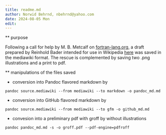 ```yaml
---
title: readme.md
author: Norwid Behrnd, nbehrnd@yahoo.com
date: 2024-08-05 Mon
edit:
---
```


** purpose

Following a call for help by M. B. Metcalf on
[fortran-lang.org](https://fortran-lang.discourse.group/t/reinhold-bader-1966-2024/8233/5),
a draft prepared by Reinhold Bader intended for use in
Wikipedia [here](https://fortran-lang.discourse.group/t/reinhold-bader-1966-2024/8233/5)
was saved in the mediawiki format.  The rescue is complemented by saving two
.png illustrations and a print to pdf.

** manipulations of the files saved

- conversion into Pandoc flavored markdown by

```shell
pandoc source.mediawiki --from mediawiki --to markdown -o pandoc_md.md
```

- conversion into GitHub flavored markdown by

```shell
pandoc source.mediawiki --from mediawiki --to gfm -o github_md.md
```

- convesion into a preliminary pdf with groff by without illustrations

```shell
pandoc pandoc_md.md -s -o groff.pdf --pdf-engine=pdfroff
```
